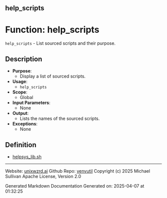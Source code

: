 ## help_scripts
# Function: help_scripts
 `help_scripts` - List sourced scripts and their purpose.
## Description
- **Purpose**:
  - Display a list of sourced scripts.
- **Usage**: 
  - `help_scripts`
- **Scope**:
  - Global
- **Input Parameters**: 
  - None
- **Output**: 
  - Lists the names of the sourced scripts.
- **Exceptions**: 
  - None

## Definition 

* [helpsys_lib.sh](../helpsys_lib_sh.md)
---

Website: [unixwzrd.ai](https://unixwzrd.ai)
Github Repo: [venvutil](https://github.com/unixwzrd/venvutil)
Copyright (c) 2025 Michael Sullivan
Apache License, Version 2.0

Generated Markdown Documentation
Generated on: 2025-04-07 at 01:32:25
